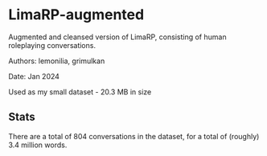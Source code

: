 # LimaRP-augmented

Augmented and cleansed version of LimaRP, consisting of human roleplaying conversations.

Authors: lemonilia, grimulkan

Date: Jan 2024

Used as my small dataset - 20.3 MB in size

## Stats

There are a total of 804 conversations in the dataset, for a total of (roughly) 3.4 million words.
